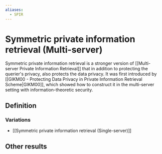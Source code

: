 ```yaml
---
aliases:
  - SPIR
---
```

# Symmetric private information retrieval (Multi-server)
Symmetric private information retrieval is a stronger version of [[Multi-server Private Information Retrieval]] that in addition to protecting the querier's privacy, also protects the data privacy. It was first introduced by [[GIKM00 - Protecting Data Privacy in Private Information Retrieval Scheme|GIKM00]], which showed how to construct it in the multi-server setting with information-theoretic security.

## Definition


### Variations
- [[Symmetric private information retrieval (Single-server)]]


## Other results

